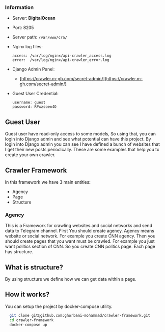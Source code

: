 ### Information

- Server: **DigitalOcean**
- Port: 8205
- Server path: `/var/www/cra/`
- Nginx log files:
    ```
    access: /var/log/nginx/api-crawler_access.log
    error:  /var/log/nginx/api-crawler_error.log
    ```
- Django Admin Panel:
    * [https://crawler.m-gh.com/secret-admin/](https://crawler.m-gh.com/secret-admin/)

- Guest User Credential:
  ```
  username: guest
  password: RPxzsoen4O
  ```


## Guest User
Guest user have read-only access to some models, So using that, you can login into Django admin and 
see what potential can have this project. By login into Django admin you can see I have defined a bunch
of websites that I get their new posts periodically. These are some examples that help you to create your
own crawler.


## Crawler Framework
In this framework we have 3 main entities:
  - Agency
  - Page
  - Structure
### Agency 
This is a Framework for crawling websites and social networks and send data to Telegram channel. First You should create agency. Agency means website or social network. For example you create CNN agency. Then you should create pages that you want must be crawled. For example you just want politics section of CNN. So you create CNN politics page. Each page has structure.


## What is structure?
By using structure we define how we can get data within a page.


## How it works?

You can setup the project by docker-compose utility.

```bash
  git clone git@github.com:ghorbani-mohammad/crawler-framework.git
  cd crawler-framework
  docker-compose up
```
    
